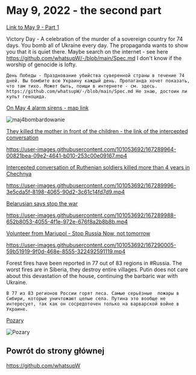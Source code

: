 # May 9, 2022 - the second part

[Link to May 9 - Part 1](https://github.com/whatsupW/whatsupW/blob/main/May_9_2022.md)

Victory Day - A celebration of the murder of a sovereign country for 74 days.
You bomb all of Ukraine every day.
The propaganda wants to show you that it is quiet there. Maybe search on the internet - see here https://github.com/whatsupW/-/blob/main/Spec.md
I don't know if the worship of genocide is lofty.

```
День Победы - Празднование убийства суверенной страны в течение 74 дней. Вы бомбите всю Украину каждый день. Пропаганда хочет показать, что там тихо. Может быть, поищи в интернете - см. здесь. https://github.com/whatsupW/-/blob/main/Spec.md Не знаю, достоин ли культ геноцида.
```

[On May 4 alarm sirens - map link](https://github.com/whatsupW/whatsupW/blob/main/img/7/maj4bombardowanie.jpg?raw=true)

![maj4bombardowanie](https://user-images.githubusercontent.com/101053692/167289051-1ca2f8cb-63f5-4793-a72c-160a22e0ffb4.jpg)

[They killed the mother in front of the children - the link of the intercepted conversation](https://github.com/whatsupW/whatsupW/blob/main/img/7/Zabili_matke_na_oczach_dzieci.mp4?raw=true)

https://user-images.githubusercontent.com/101053692/167289964-00821bea-09e2-4641-b010-253c00e09167.mp4

[Intercepted conversation of Ruthenian soldiers killed more than 4 years in Chechnya](https://github.com/whatsupW/whatsupW/blob/main/img/7/Zginelo_wiecej.mp4?raw=true)

https://user-images.githubusercontent.com/101053692/167289996-3e5cda5f-8198-4065-90d2-3c61c14fd7d9.mp4

[Belarusian says stop the war](https://github.com/whatsupW/whatsupW/blob/main/img/7/Bialorusin_StopWar.mp4?raw=true)

https://user-images.githubusercontent.com/101053692/167289988-652b8053-4055-4f1e-972e-676f8a2b8b8b.mp4

[Volunteer from Mariupol - Stop Russia Now, not tomorrow](https://github.com/whatsupW/whatsupW/blob/main/img/7/Stop_RussiaNOW_646x270_1522841162083491840.mp4?raw=true)

https://user-images.githubusercontent.com/101053692/167290005-59b51919-9f0d-468e-8555-322492591119.mp4

Forest fires have been reported in 77 out of 83 regions in #Russia. The worst fires are in Siberia, they destroy entire villages. Putin does not care about this devastation of the house, continuing the barbaric war with Ukraine.

```
В 77 из 83 регионов России горят леса. Самые серьёзные  пожары в Сибири, которые уничтожают целые села. Путина это вообще не интересует, так как он сосредоточен только на варварской войне в Украине.
```

[Pozary](https://github.com/whatsupW/whatsupW/blob/main/img/7/Pozary.jpg?raw=true)

![Pozary](https://user-images.githubusercontent.com/101053692/167291951-3cdb0547-be33-42a1-a9a0-5b785f150d76.jpg)

## Powrót do strony głównej

https://github.com/whatsupW

